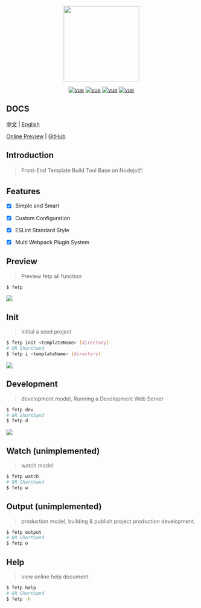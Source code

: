 
<p align="center">
    <a href="https://github.com/fetp/fetp">
        <img width="200" src="https://avatars2.githubusercontent.com/u/45163886?s=400&u=72e70470a7f4cc42bff9f054dcee0d8cfce57d58&v=4"/>
    </a>
</p>

<p align="center">
  <a href="https://cn.vuejs.org/v2/guide/"><img src="https://img.shields.io/badge/vue0-2.0-brightgreen.svg" alt="vue"></a>
  <a href="https://opensource.org/licenses/MIT"><img src="https://img.shields.io/badge/license-MIT-yellow.svg" alt="vue"></a>
  <a href="https://nodejs.org/docs/latest-v8.x/api/"><img src="https://img.shields.io/badge/nodejs-%3E%3D8.x-green.svg" alt="vue"></a>
  <a href="https://www.npmjs.com/package/fetp"><img src="https://img.shields.io/badge/npm-%3E%3D0.3.7-orange.svg" alt="vue"></a>
</p>

## DOCS
[中文](https://fetp.github.io/fetp-docs/#/zh-cn/quickstart) | [English](https://fetp.github.io/fetp-docs/#/en-us/quickstart)


[Online Preview](https://fetp.github.io/fetp-docs/#/en-us/usage) | [GitHub](https://github.com/fetp/fetp)

## Introduction

>  Front-End Template Build Tool Base on Nodejs📦 

## Features

* [x] Simple and Smart 
* [x] Custom Configuration
* [x] ESLint Standard Style
* [x] Multi Webpack Plugin System


## Preview

> Preview fetp all function

```bash
$ fetp
```

![](https://makefriends.bs2dl.yy.com/bm1543127896249.gif)


## Init

> Initial a seed project

```bash
$ fetp init <templateName> [directory]
# OR Shorthand 
$ fetp i <templateName> [directory]
```

![](https://makefriends.bs2dl.yy.com/bm1543643949529.gif)

## Development

> development model, Running a Development Web Server

```bash
$ fetp dev
# OR Shorthand 
$ fetp d
```

![](https://makefriends.bs2dl.yy.com/bm1543644512171.gif)


## Watch (unimplemented)

> watch model

```bash
$ fetp watch
# OR Shorthand 
$ fetp w
```

## Output (unimplemented)

> production model, building & publish project production development.

```bash
$ fetp output
# OR Shorthand 
$ fetp o
```

## Help

> view online help document.

```bash
$ fetp help
# OR Shorthand
$ fetp -h
```

